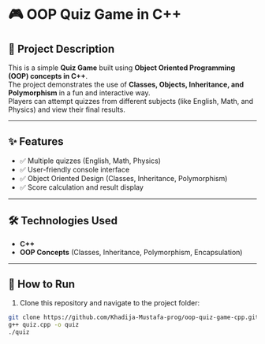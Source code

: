# 🎮 OOP Quiz Game in C++

## 📌 Project Description
This is a simple **Quiz Game** built using **Object Oriented Programming (OOP) concepts in C++**.  
The project demonstrates the use of **Classes, Objects, Inheritance, and Polymorphism** in a fun and interactive way.  
Players can attempt quizzes from different subjects (like English, Math, and Physics) and view their final results.

---

## ✨ Features
- ✅ Multiple quizzes (English, Math, Physics)  
- ✅ User-friendly console interface  
- ✅ Object Oriented Design (Classes, Inheritance, Polymorphism)  
- ✅ Score calculation and result display  

---

## 🛠️ Technologies Used
- **C++**  
- **OOP Concepts** (Classes, Inheritance, Polymorphism, Encapsulation)

---

## 🚀 How to Run  

1. Clone this repository and navigate to the project folder:  
```bash
git clone https://github.com/Khadija-Mustafa-prog/oop-quiz-game-cpp.git && cd oop-quiz-game-cpp
g++ quiz.cpp -o quiz
./quiz


   

